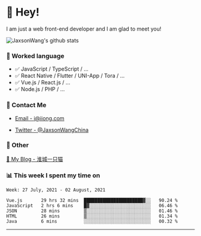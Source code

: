 # 👋 Hey!

I am just a web front-end developer and I am glad to meet you!

![JaxsonWang's github stats](https://github-readme-stats.vercel.app/api?username=JaxsonWang&&show_icons=true&&title_color=1abc9c&&icon_color=1abc9c)


### 📝 Worked language

- ✅ JavaScript / TypeScript / ...
- ✅ React Native / Flutter / UNI-App / Tora / ...
- ✅ Vue.js / React.js / ...
- ✅ Node.js / PHP / ...

### 📮 Contact Me

- [Email - i@iiong.com](mailto:i@iiong.com)

- [Twitter - @JaxsonWangChina](https://twitter.com/JaxsonWangChina)

### 🤪 Other

[📌 My Blog - 淮城一只猫](https://iiong.com)

### 📊 This week I spent my time on

<!--START_SECTION:waka-->
```text
Week: 27 July, 2021 - 02 August, 2021

Vue.js       29 hrs 32 mins  ██████████████████████▓░░   90.24 % 
JavaScript   2 hrs 6 mins    █▓░░░░░░░░░░░░░░░░░░░░░░░   06.46 % 
JSON         28 mins         ▒░░░░░░░░░░░░░░░░░░░░░░░░   01.46 % 
HTML         26 mins         ▒░░░░░░░░░░░░░░░░░░░░░░░░   01.34 % 
Java         6 mins          ░░░░░░░░░░░░░░░░░░░░░░░░░   00.32 % 
```
<!--END_SECTION:waka-->

---
